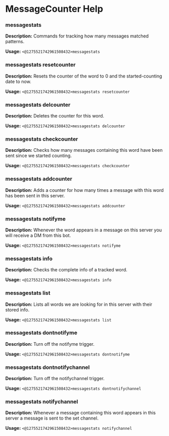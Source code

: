 # MessageCounter Help

### messagestats

**Description:** Commands for tracking how many messages matched patterns.

**Usage:** `<@1275521742961508432>messagestats`

### messagestats resetcounter

**Description:** Resets the counter of the word to 0 and the started-counting date to now.

**Usage:** `<@1275521742961508432>messagestats resetcounter`

### messagestats delcounter

**Description:** Deletes the counter for this word.

**Usage:** `<@1275521742961508432>messagestats delcounter`

### messagestats checkcounter

**Description:** Checks how many messages containing this word have been sent since we started counting.

**Usage:** `<@1275521742961508432>messagestats checkcounter`

### messagestats addcounter

**Description:** Adds a counter for how many times a message with this word has been sent in this server.

**Usage:** `<@1275521742961508432>messagestats addcounter`

### messagestats notifyme

**Description:** Whenever the word appears in a message on this server you will receive a DM from this bot.

**Usage:** `<@1275521742961508432>messagestats notifyme`

### messagestats info

**Description:** Checks the complete info of a tracked word.

**Usage:** `<@1275521742961508432>messagestats info`

### messagestats list

**Description:** Lists all words we are looking for in this server with their stored info.

**Usage:** `<@1275521742961508432>messagestats list`

### messagestats dontnotifyme

**Description:** Turn off the notifyme trigger.

**Usage:** `<@1275521742961508432>messagestats dontnotifyme`

### messagestats dontnotifychannel

**Description:** Turn off the notifychannel trigger.

**Usage:** `<@1275521742961508432>messagestats dontnotifychannel`

### messagestats notifychannel

**Description:** Whenever a message containing this word appears in this server a message is sent to the set channel.

**Usage:** `<@1275521742961508432>messagestats notifychannel`

